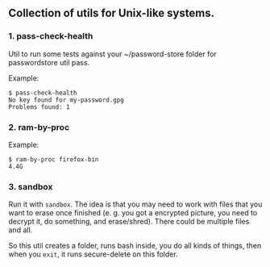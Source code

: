 ## Collection of utils for Unix-like systems.

### 1. pass-check-health

Util to run some tests against your ~/password-store folder for passwordstore util pass.

Example:
```
$ pass-check-health
No key found for my-password.gpg
Problems found: 1
```

### 2. ram-by-proc

Example:
```
$ ram-by-proc firefox-bin
4.4G
```

### 3. sandbox

Run it with `sandbox`. The idea is that you may need to work with files that you want to erase once finished (e. g. you got a encrypted picture, you need to decrypt it, do something, and erase/shred). There could be multiple files and all.

So this util creates a folder, runs bash inside, you do all kinds of things, then when you `exit`, it runs secure-delete on this folder.
